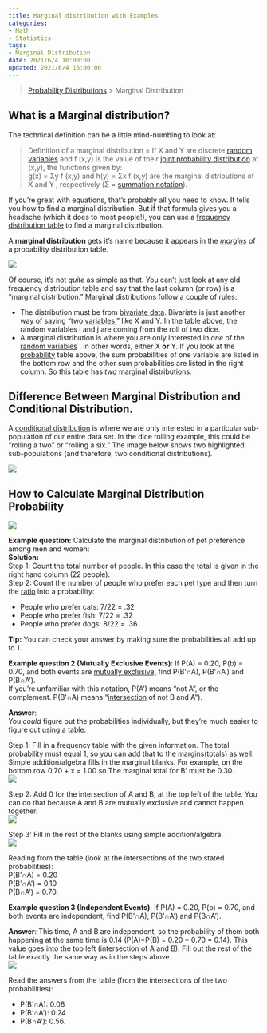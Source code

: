 ```yaml
---
title: Marginal distribution with Examples
categories:
- Math
- Statistics
tags:
- Marginal Distribution
date: 2021/6/4 10:00:00
updated: 2021/6/4 16:00:00
---
```


> [Probability Distributions](https://www.statisticshowto.com/probability-distribution/) > Marginal Distribution

What is a Marginal distribution?
--------------------------------

The technical definition can be a little mind-numbing to look at:

> Definition of a marginal distribution = If X and Y are discrete [random variables](https://www.statisticshowto.com/random-variable/) and f (x,y) is the value of  their [joint probability distribution](https://www.statisticshowto.com/joint-probability-distribution/) at (x,y), the functions given by:  
> g(x) = Σy f (x,y) and h(y) = Σx f (x,y) are the marginal distributions of X and Y , respectively (Σ = [summation notation](https://www.calculushowto.com/calculus-definitions/summation-notation-sigma-function/)).

If you’re great with equations, that’s probably all you need to know. It tells you how to find a marginal distribution. But if that formula gives you a headache (which it does to most people!), you can use a [frequency distribution table](https://www.statisticshowto.com/probability-and-statistics/descriptive-statistics/frequency-distribution-table/) to find a marginal distribution.

A **marginal distribution** gets it’s name because it appears in the *[margins](https://en.wikipedia.org/wiki/Margin_(typography))* of a probability distribution table.

[![](https://www.statisticshowto.com/wp-content/uploads/2014/02/marginal-distributions-1.jpg)](https://www.statisticshowto.com/wp-content/uploads/2014/02/marginal-distributions-1.jpg)

Of course, it’s not _quite_ as simple as that. You can’t just look at any old frequency distribution table and say that the last column (or row) is a “marginal distribution.” Marginal distributions follow a couple of rules:

*   The distribution must be from [bivariate data](https://www.statisticshowto.com/bivariate-analysis/). Bivariate is just another way of saying “two [variables](https://www.statisticshowto.com/probability-and-statistics/types-of-variables/),” like X and Y. In the table above, the random variables i and j are coming from the roll of two dice.
*   A marginal distribution is where you are only interested in _one_ of the [random variables](https://www.statisticshowto.com/random-variable/) . In other words, either X **or** Y. If you look at the [probability](https://www.statisticshowto.com/probability-and-statistics/probability-main-index/) table above, the sum probabilities of one variable are listed in the bottom row and the other sum probabilities are listed in the right column. So this table has _two_ marginal distributions.

Difference Between Marginal Distribution and Conditional Distribution.
----------------------------------------------------------------------

A [conditional distribution](https://www.statisticshowto.com/conditional-distribution/) is where we are only interested in a particular sub-population of our entire data set. In the dice rolling example, this could be “rolling a two” or “rolling a six.” The image below shows two highlighted sub-populations (and therefore, two conditional distributions).  

[![](https://www.statisticshowto.com/wp-content/uploads/2014/02/marginal-distributions-2.jpg)](https://www.statisticshowto.com/wp-content/uploads/2014/02/marginal-distributions-2.jpg)

How to Calculate Marginal Distribution Probability
--------------------------------------------------

[![](https://www.statisticshowto.com/wp-content/uploads/2014/02/how-to-calculate-conditional-distribution.jpg)](https://www.statisticshowto.com/wp-content/uploads/2014/02/how-to-calculate-conditional-distribution.jpg)

**Example question:** Calculate the marginal distribution of pet preference among men and women:  
**Solution:**  
Step 1: Count the total number of people. In this case the total is given in the right hand column (22 people).  
Step 2: Count the number of people who prefer each pet type and then turn the [ratio](https://www.statisticshowto.com/ratios-and-rates/) into a probability:

*   People who prefer cats: 7/22 = .32
*   People who prefer fish: 7/22 = .32
*   People who prefer dogs: 8/22 = .36

**Tip:** You can check your answer by making sure the probabilities all add up to 1.

**Example question 2 (Mutually Exclusive Events)**: If P(A) = 0.20, P(b) = 0.70, and both events are [mutually exclusive,](https://www.statisticshowto.com/mutually-exclusive-event/) find P(B’∩A), P(B’∩A’) and P(B∩A’).  
If you’re unfamiliar with this notation, P(A’) means “not A”, or the complement. P(B’∩A) means “[intersection](https://www.calculushowto.com/intersection-of-two-lines/) of not B and A”).

**Answer**:  
You _could_ figure out the probabilities individually, but they’re much easier to figure out using a table.

Step 1: Fill in a frequency table with the given information. The total probability must equal 1, so you can add that to the margins(totals) as well. Simple addition/algebra fills in the marginal blanks. For example, on the bottom row 0.70 + x = 1.00 so The marginal total for B’ must be 0.30.  
[![](https://www.statisticshowto.com/wp-content/uploads/2014/02/marginal-1.png)](https://www.statisticshowto.com/wp-content/uploads/2014/02/marginal-1.png)

Step 2: Add 0 for the intersection of A and B, at the top left of the table. You can do that because A and B are mutually exclusive and cannot happen together.  
[![](https://www.statisticshowto.com/wp-content/uploads/2014/02/marginal-2.png)](https://www.statisticshowto.com/wp-content/uploads/2014/02/marginal-2.png)

Step 3: Fill in the rest of the blanks using simple addition/algebra.  
[![](https://www.statisticshowto.com/wp-content/uploads/2014/02/marginal-3.png)](https://www.statisticshowto.com/wp-content/uploads/2014/02/marginal-3.png)  

Reading from the table (look at the intersections of the two stated probabilities):  
P(B’∩A) = 0.20  
P(B’∩A’) = 0.10  
P(B∩A’) = 0.70.

**Example question 3 (Independent Events)**: If P(A) = 0.20, P(b) = 0.70, and both events are independent, find P(B’∩A), P(B’∩A’) and P(B∩A’).

**Answer**: This time, A and B are independent, so the probability of them both happening at the same time is 0.14 (P(A)*P(B) = 0.20 * 0.70 = 0.14). This value goes into the top left (intersection of A and B). Fill out the rest of the table exactly the same way as in the steps above.  
[![](https://www.statisticshowto.com/wp-content/uploads/2014/02/marginal-dist-intersection.png)](https://www.statisticshowto.com/wp-content/uploads/2014/02/marginal-dist-intersection.png)

Read the answers from the table (from the intersections of the two probabilities):

*   P(B’∩A): 0.06
*   P(B’∩A’): 0.24
*   P(B∩A’): 0.56.
